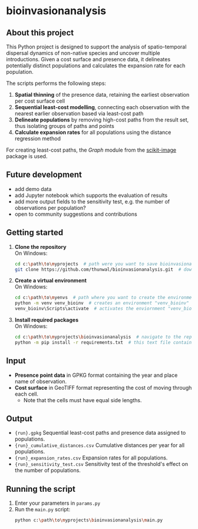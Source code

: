 # bioinvasionanalysis

## About this project
This Python project is designed to support the analysis of spatio-temporal dispersal dynamics of non-native 
species and uncover multiple introductions. Given a cost surface and presence data, it delineates potentially distinct 
populations and calculates the expansion rate for each population.

The scripts performs the following steps:

1. **Spatial thinning** of the presence data, retaining the earliest observation per cost surface cell
2. **Sequential least-cost modelling**, connecting each observation with the nearest earlier observation based via least-cost path
3. **Delineate populations** by removing high-cost paths from the result set, thus isolating groups of paths and points
4. **Calculate expansion rates** for all populations using the distance regression method

For creating least-cost paths, the *Graph* module from the
[scikit-image](https://scikit-image.org/docs/stable/api/skimage.graph.html) package is used.

## Future development

- add demo data
- add Jupyter notebook which supports the evaluation of results
- add more output fields to the sensitivity test, e.g. the number of observations per population?
- open to community suggestions and contributions

## Getting started

1. **Clone the repository**  
   On Windows:
    ```bash
    cd c:\path\to\myprojects  # path were you want to save bioinvasionanalysis
    git clone https://github.com/thunwal/bioinvasionanalysis.git  # downloads the repository
    ```

2. **Create a virtual environment**  
    On Windows:
    ```bash
    cd c:\path\to\myenvs  # path where you want to create the environment
    python -m venv venv_bioinv  # creates an environment "venv_bioinv"
    venv_bioinv\Scripts\activate  # activates the enviornment "venv_bioinv"
    ```

3. **Install required packages**  
    On Windows:
    ```bash
    cd c:\path\to\myprojects\bioinvasionanalysis  # navigate to the repository
    python -m pip install -r requirements.txt  # this text file contains the packages to be installed
    ```

## Input

- **Presence point data** in GPKG format containing the year and place name of observation.
- **Cost surface** in GeoTIFF format representing the cost of moving through each cell.
  - Note that the cells must have equal side lengths.

## Output

- `{run}.gpkg` Sequential least-cost paths and presence data assigned to populations.
- `{run}_cumulative_distances.csv` Cumulative distances per year for all populations.
- `{run}_expansion_rates.csv` Expansion rates for all populations.
- `{run}_sensitivity_test.csv` Sensitivity test of the threshold's effect on the number of populations.

## Running the script

1. Enter your parameters in `params.py`
2. Run the `main.py` script:
   ```bash
   python c:\path\to\myprojects\bioinvasionanalysis\main.py
   ```
